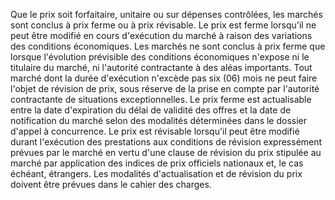 
Que le prix soit forfaitaire, unitaire ou sur dépenses contrôlées, les
marchés sont conclus à prix ferme ou à prix révisable.
Le prix est ferme lorsqu'il ne peut être modifié en cours d'exécution
du marché à raison des variations des conditions économiques.
Les marchés ne sont conclus à prix ferme que lorsque l'évolution
prévisible des conditions économiques n'expose ni le titulaire du
marché, ni l'autorité contractante à des aléas importants.
Tout marché dont la durée d'exécution n'excède pas six (06) mois ne
peut faire l'objet de révision de prix, sous réserve de la prise en
compte par l'autorité contractante de situations exceptionnelles.
Le prix ferme est actualisable entre la date d'expiration du délai de
validité des offres et la date de notification du marché selon des
modalités déterminées dans le dossier d'appel à concurrence.
Le prix est révisable lorsqu'il peut être modifié durant l'exécution
des prestations aux conditions de révision expressément prévues par le
marché en vertu d'une clause de révision du prix stipulée au marché par
application des indices de prix officiels nationaux et, le cas échéant,
étrangers.
Les modalités d'actualisation et de révision du prix doivent être
prévues dans le cahier des charges.
